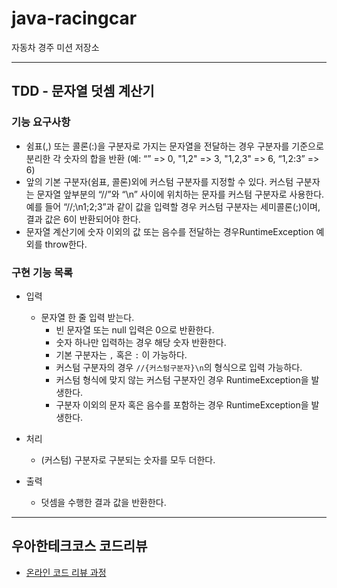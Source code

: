 # java-racingcar

자동차 경주 미션 저장소

<hr>

## TDD - 문자열 덧셈 계산기

### 기능 요구사항
- 쉼표(,) 또는 콜론(:)을 구분자로 가지는 문자열을 전달하는 경우 구분자를 기준으로 분리한 각 숫자의 합을 반환 (예: “” => 0, "1,2" => 3, "1,2,3" => 6, “1,2:3” => 6)
- 앞의 기본 구분자(쉼표, 콜론)외에 커스텀 구분자를 지정할 수 있다. 커스텀 구분자는 문자열 앞부분의 “//”와 “\n” 사이에 위치하는 문자를 커스텀 구분자로 사용한다. 예를 들어 “//;\n1;2;3”과 같이 값을 입력할 경우 커스텀 구분자는 세미콜론(;)이며, 결과 값은 6이 반환되어야 한다.
- 문자열 계산기에 숫자 이외의 값 또는 음수를 전달하는 경우RuntimeException 예외를 throw한다.

### 구현 기능 목록
- 입력 
  - 문자열 한 줄 입력 받는다.
    - 빈 문자열 또는 null 입력은 0으로 반환한다.
    - 숫자 하나만 입력하는 경우 해당 숫자 반환한다.
    - 기본 구분자는 `,` 혹은 `:` 이 가능하다.
    - 커스텀 구분자의 경우 `//{커스텀구분자}\n`의 형식으로 입력 가능하다.
    - 커스텀 형식에 맞지 않는 커스텀 구분자인 경우 RuntimeException을 발생한다.
    - 구분자 이외의 문자 혹은 음수를 포함하는 경우 RuntimeException을 발생한다.

- 처리
  - (커스텀) 구분자로 구분되는 숫자를 모두 더한다.

- 출력
  - 덧셈을 수행한 결과 값을 반환한다.
  
<hr>

## 우아한테크코스 코드리뷰

- [온라인 코드 리뷰 과정](https://github.com/woowacourse/woowacourse-docs/blob/master/maincourse/README.md)
